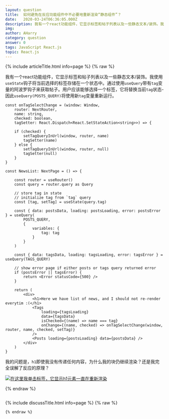 ```yaml
---
layout: question
title:  如何避免在反应功能组件中不必要地重新渲染“静态组件”？
date:   2020-03-24T06:36:05.000Z
description: 我有一个react功能组件，它显示标签和帖子列表以及一些静态文本/装饰。我使用useState钩子将当前选择的标签存储在一个状态中。通过使用useQuer...
img: 
author: AHarry
category: question
answer: 0
tags: JavaScript React.js
topic: React.js
---
```

<div class="article-root">
  <div class="article">
    {% include articleTitle.html info=page %}
    {% raw %}
    <div class="article-content"><p><font style="vertical-align: inherit;"><font style="vertical-align: inherit;">我有一个react功能组件，它显示标签和帖子列表以及一些静态文本/装饰。</font><font style="vertical-align: inherit;">我使用</font></font><code>useState</code><font style="vertical-align: inherit;"><font style="vertical-align: inherit;">钩子</font><font style="vertical-align: inherit;">将当前选择的标签存储在一个状态中</font><font style="vertical-align: inherit;">。</font><font style="vertical-align: inherit;">通过使用</font></font><code>useQuery</code><font style="vertical-align: inherit;"><font style="vertical-align: inherit;">带有</font></font><code>tag</code><font style="vertical-align: inherit;"><font style="vertical-align: inherit;">变量的</font><font style="vertical-align: inherit;">阿波罗</font><font style="vertical-align: inherit;">钩子</font><font style="vertical-align: inherit;">来获取帖子</font><font style="vertical-align: inherit;">。</font><font style="vertical-align: inherit;">用户应该能够选择一个标签，它将替换当前</font></font><code>tag</code><font style="vertical-align: inherit;"><font style="vertical-align: inherit;">状态-因此</font></font><code>useQuery(POSTS_QUERY)</code><font style="vertical-align: inherit;"><font style="vertical-align: inherit;">将使用新</font></font><code>tag</code><font style="vertical-align: inherit;"><font style="vertical-align: inherit;">变量</font><font style="vertical-align: inherit;">重新运行</font><font style="vertical-align: inherit;">。</font></font></p>

<pre class="lang-js prettyprint-override"><code>const onTagSelectChange = (window: Window, <font></font>
    router: NextRouter, <font></font>
    name: string, <font></font>
    checked: boolean,<font></font>
    tagSetter: React.Dispatch&lt;React.SetStateAction&lt;string&gt;&gt;) =&gt; {<font></font>
<font></font>
    if (checked) {<font></font>
        setTagQueryInUrl(window, router, name)<font></font>
        tagSetter(name)<font></font>
    } else {<font></font>
        setTagQueryInUrl(window, router, null)<font></font>
        tagSetter(null)<font></font>
    }<font></font>
}<font></font>
<font></font>
const NewsList: NextPage = () =&gt; {<font></font>
<font></font>
    const router = useRouter()<font></font>
    const query = router.query as Query<font></font>
<font></font>
    // store tag in state<font></font>
    // initialize tag from `tag` query<font></font>
    const [tag, setTag] = useState(query.tag)<font></font>
<font></font>
    const { data: postsData, loading: postsLoading, error: postsError } = useQuery(<font></font>
        POSTS_QUERY,<font></font>
        {<font></font>
            variables: {<font></font>
                tag: tag<font></font>
            }<font></font>
        }<font></font>
    )<font></font>
<font></font>
    const { data: tagsData, loading: tagsLoading, error: tagsError } = useQuery(TAGS_QUERY)<font></font>
<font></font>
    // show error page if either posts or tags query returned error<font></font>
    if (postsError || tagsError) {<font></font>
        return &lt;Error statusCode={500} /&gt;<font></font>
    }<font></font>
<font></font>
    return (<font></font>
        &lt;div&gt;<font></font>
            &lt;h1&gt;Here we have list of news, and I should not re-render everytim :(&lt;/h1&gt;<font></font>
            &lt;Tags<font></font>
                loading={tagsLoading} <font></font>
                data={tagsData} <font></font>
                isChecked={(name) =&gt; name === tag} <font></font>
                onChange={(name, checked) =&gt; onTagSelectChange(window, router, name, checked, setTag)}<font></font>
            /&gt;<font></font>
            &lt;Posts loading={postsLoading} data={postsData} /&gt;<font></font>
        &lt;/div&gt;<font></font>
    )<font></font>
}<font></font>
</code></pre>

<p><font style="vertical-align: inherit;"><font style="vertical-align: inherit;">我的问题是，</font></font><code>h1</code><font style="vertical-align: inherit;"><font style="vertical-align: inherit;">即使我没有传递任何内容</font><font style="vertical-align: inherit;">，为什么我的</font><font style="vertical-align: inherit;">块仍继续渲染？</font><font style="vertical-align: inherit;">还是我完全误解了反应的原理？</font></font></p>

<p><a href="https://www.samyoc.com//uploads/users/24645/images/thumbnails/1585031638519.gif" data-src="https://www.samyoc.com//uploads/users/24645/images/1585031638519.gif" rel="nofollow noreferrer"><img src="https://i.stack.imgur.com/tP9lf.gif" alt="在这里我单击标签，它显示h1元素一直在重新渲染"></a></p></div>
    {% endraw %}
  </div>
  <p style="height: 0;width:0;overflow: hidden;"> 第3387篇《如何避免在反应功能组件中不必要地重新渲染“静态组件”？》来自Winter(https://github.com/aiyld/aiyld.github.io)的站点</p>
  <div class="discuss-wrapper">
    {% include discussTitle.html info=page %}
    {% raw %}
    
    {% endraw %}
  </div>
<div>

